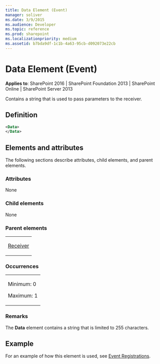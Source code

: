 ```yaml
---
title: Data Element (Event)
manager: soliver
ms.date: 3/9/2015
ms.audience: Developer
ms.topic: reference
ms.prod: sharepoint
ms.localizationpriority: medium
ms.assetid: b7bda9df-1c1b-4a63-95cb-d092073e22cb
---
```


# Data Element (Event)

**Applies to**: SharePoint 2016 | SharePoint Foundation 2013 | SharePoint Online | SharePoint Server 2013

Contains a string that is used to pass parameters to the receiver.

## Definition

```XML
<Data>
</Data>
```

## Elements and attributes

The following sections describe attributes, child elements, and parent elements.

### Attributes

None

### Child elements

None

### Parent elements

<table>
<colgroup>
<col width="100%" />
</colgroup>
<tbody>
<tr class="odd">
<td align="left"><p><a href="receiver-element-event.md">Receiver</a></p></td>
</tr>
</tbody>
</table>

### Occurrences

<table>
<colgroup>
<col width="100%" />
</colgroup>
<tbody>
<tr class="odd">
<td align="left"><p>Minimum: 0</p>
<p>Maximum: 1</p></td>
</tr>
</tbody>
</table>

### Remarks

The **Data** element contains a string that is limited to 255 characters.


## Example

For an example of how this element is used, see [Event Registrations](event-registrations.md).








